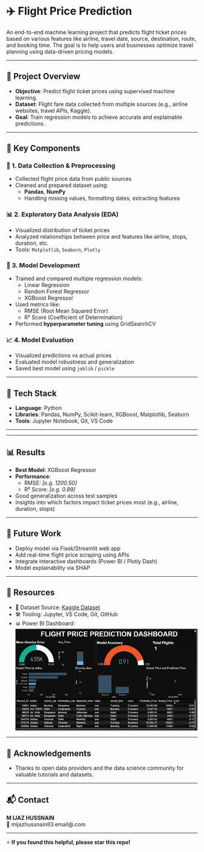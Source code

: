 # ✈️ Flight Price Prediction

An end-to-end machine learning project that predicts flight ticket prices based on various features like airline, travel date, source, destination, route, and booking time. The goal is to help users and businesses optimize travel planning using data-driven pricing models.

---

## 📌 Project Overview

- **Objective**: Predict flight ticket prices using supervised machine learning.
- **Dataset**: Flight fare data collected from multiple sources (e.g., airline websites, travel APIs, Kaggle).
- **Goal**: Train regression models to achieve accurate and explainable predictions.

---

## 🧪 Key Components

### 🧼 1. Data Collection & Preprocessing
- Collected flight price data from public sources
- Cleaned and prepared dataset using:
  - **Pandas**, **NumPy**
  - Handling missing values, formatting dates, extracting features

### 📊 2. Exploratory Data Analysis (EDA)
- Visualized distribution of ticket prices
- Analyzed relationships between price and features like airline, stops, duration, etc.
- Tools: `Matplotlib`, `Seaborn`, `Plotly`

### 🤖 3. Model Development
- Trained and compared multiple regression models:
  - Linear Regression
  - Random Forest Regressor
  - XGBoost Regressor
- Used metrics like:
  - RMSE (Root Mean Squared Error)
  - R² Score (Coefficient of Determination)
- Performed **hyperparameter tuning** using GridSearchCV

### 📈 4. Model Evaluation
- Visualized predictions vs actual prices
- Evaluated model robustness and generalization
- Saved best model using `joblib` / `pickle`

---

## 🧰 Tech Stack

- **Language**: Python
- **Libraries**: Pandas, NumPy, Scikit-learn, XGBoost, Matplotlib, Seaborn
- **Tools**: Jupyter Notebook, Git, VS Code

---
---

## 📊 Results

- **Best Model**: XGBoost Regressor
- **Performance**:
  - RMSE: *[e.g. 1200.50]*
  - R² Score: *[e.g. 0.89]*
- Good generalization across test samples
- Insights into which factors impact ticket prices most (e.g., airline, duration, stops)

---

## 🚀 Future Work

- Deploy model via Flask/Streamlit web app
- Add real-time flight price scraping using APIs
- Integrate interactive dashboards (Power BI / Plotly Dash)
- Model explainability via SHAP

---

## 📎 Resources

- 📘 Dataset Source: [Kaggle Dataset](https://www.kaggle.com/datasets/shubhambathwal/flight-price-prediction)
- 🛠 Tooling: Jupyter, VS Code, Git, GitHub
- 📊 Power BI Dashboard:
![Dashboard Screenshot](flight_price_prediction.jpeg)


---

## 🙌 Acknowledgements

- Thanks to open data providers and the data science community for valuable tutorials and datasets.

---

## 📬 Contact

**M IJAZ HUSSNAIN**  
📧 mijazhussnain83.email@.com 

---

⭐ **If you found this helpful, please star this repo!**
